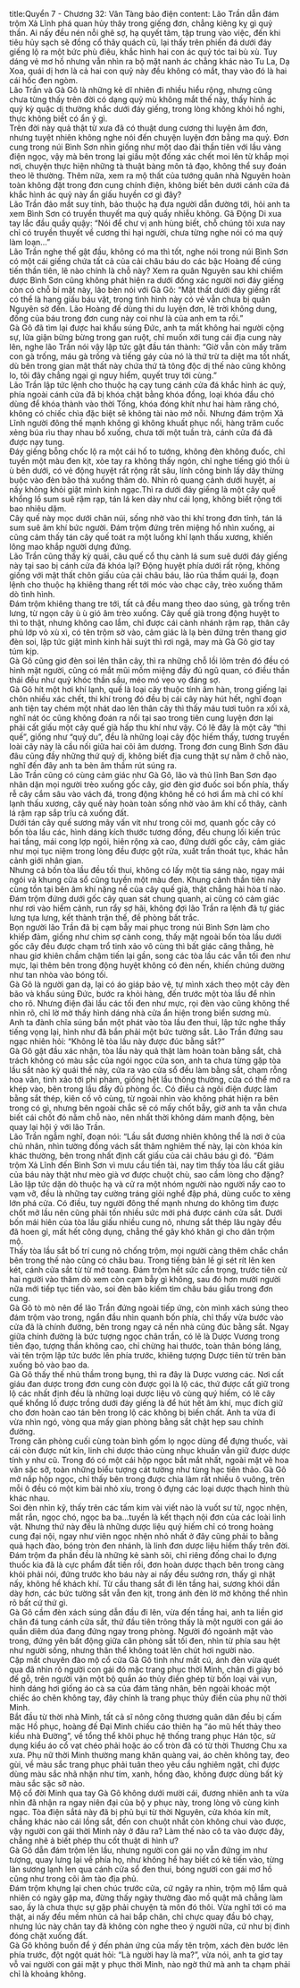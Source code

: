 title:Quyển 7 - Chương 32: Vân Tàng bảo điện
content:
Lão Trần dẫn đám trộm Xả Lĩnh phá quan hủy thây trong giếng đơn, chẳng kiêng kỵ gì quỷ thần. Ai nấy đều nén nỗi ghê sợ, hạ quyết tâm, tập trung vào việc, đến khi tiêu hủy sạch sẽ đồng cổ thây quách cũ, lại thấy trên phiến đá dưới đáy giếng lộ ra một bức phù điêu, khắc hình hai con ác quỷ tóc tai bù xù. Tuy dáng vẻ mơ hồ nhưng vẫn nhìn ra bộ mặt nanh ác chẳng khác nào Tu La, Dạ Xoa, quái dị hơn là cả hai con quỷ này đều không có mắt, thay vào đó là hai cái hốc đen ngòm.<br>Lão Trần và Gà Gô là những kẻ dĩ nhiên đi nhiều hiểu rộng, nhưng cũng chưa từng thấy trên đời có dạng quỷ mù không mắt thế này, thấy hình ác quỷ kỳ quặc dị thường khắc dưới đáy giếng, trong lòng không khỏi hồ nghi, thực không biết có ẩn ý gì.<br>Trên đời này quả thật từ xưa đã có thuật dung cương thi luyện âm đơn, nhưng tuyệt nhiên không nghe nói đến chuyện luyện đơn bằng ma quỷ. Đơn cung trong núi Bình Sơn nhìn giống như một dao đài thần tiên với lầu vàng điện ngọc, vậy mà bên trong lại giấu một đống xác chết moi lên từ khắp mọi nơi, chuyện thực hiện những tà thuật bàng môn tả đạo, không thể suy đoán theo lẽ thường. Thêm nữa, xem ra mộ thất của tướng quân nhà Nguyên hoàn toàn không đặt trong đơn cung chính điện, không biết bên dưới cánh cửa đá khắc hình ác quỷ này ẩn giấu huyền cơ gì đây?<br>Lão Trần đảo mắt suy tính, bảo thuộc hạ đưa người dẫn đường tới, hỏi anh ta xem Bình Sơn có truyền thuyết ma quỷ quấy nhiễu không. Gã Động Di xua tay lắc đầu quầy quậy: “Nói để chư vị anh hùng biết, chỗ chúng tôi xưa nay chỉ có truyền thuyết về cương thi hại người, chưa từng nghe nói có ma quỷ làm loạn…”<br>Lão Trần nghe thế gật đầu, không có ma thì tốt, nghe nói trong núi Bình Sơn có một cái giếng chứa tất cả của cải châu báu do các bậc Hoàng đế cúng tiến thần tiên, lẽ nào chính là chỗ này? Xem ra quân Nguyên sau khi chiếm được Bình Sơn cũng không phát hiện ra dưới đống xác người nơi đáy giếng còn có chỗ bí mật này, lão bèn nói với Gà Gô: “Mật thất dưới đáy giếng rất có thể là hang giấu báu vật, trong tình hình này có vẻ vẫn chưa bị quân Nguyên sờ đến. Lão Hoàng đế dùng thi du luyện đơn, lẽ trời không dung, đống của báu trong đơn cung này coi như là của anh em ta rồi.”<br>Gà Gô đã tìm lại được hai khẩu súng Đức, anh ta mất không hai người cộng sự, lửa giận bừng bừng trong gan ruột, chỉ muốn xới tung cái địa cung này lên, nghe lão Trần nói vậy lập tức gật đầu tán thành: “Giờ vẫn còn mấy trăm con gà trống, máu gà trống và tiếng gáy của nó là thứ trừ ta diệt ma tốt nhất, dù bên trong gian mật thất này chứa thứ tà tông độc dị thế nào cũng không lo, tôi đây chẳng ngại gì nguy hiểm, quyết truy tới cùng.”<br>Lão Trần lập tức lệnh cho thuộc hạ cạy tung cánh cửa đá khắc hình ác quỷ, phía ngoài cánh cửa đã bị khóa chặt bằng khóa đồng, loại khóa đầu chó dùng để khóa thành vào thời Tống, khóa đóng khít như hai hàm răng chó, không có chiếc chìa đặc biệt sẽ không tài nào mở nỗi. Nhưng đám trộm Xả Lĩnh người đông thế mạnh không gì không khuất phục nổi, hàng trăm cuốc xẻng búa rìu thay nhau bổ xuống, chưa tới một tuần trà, cánh cửa đá đã được nạy tung.<br>Đáy giếng bỗng chốc lộ ra một cái hố to tướng, không đèn không đuốc, chỉ tuyền một màu đen kịt, xòe tay ra không thấy ngón, chỉ nghe tiếng gió thổi ù ù bên dưới, có vẻ động huyệt rất rộng rất sâu, lính công binh lấy dây thừng buộc vào đèn bão thả xuống thăm dò. Nhìn rõ quang cảnh dưới huyệt, ai nấy không khỏi giật mình kinh ngạc.Thì ra dưới đáy giếng là một cây quế khổng lồ sum suê rậm rạp, tán lá ken dày như cái lọng, không biết rộng tới bao nhiêu dặm.<br>Cây quế này mọc dưới chân núi, sống nhờ vào thi khí trong đơn tỉnh, tán lá sum suê âm khí bức người. Đám trộm đứng trên miệng hồ nhìn xuống, ai cũng cảm thấy tán cây quế toát ra một luồng khí lạnh thấu xương, khiến lông mao khắp người dựng đứng.<br>Lão Trần cũng thấy kỳ quái, câu quế cổ thụ cành lá sum suê dưới đáy giếng này tại sao bị cánh cửa đá khóa lại? Động huyệt phía dưới rất rộng, không giống với mật thất chôn giấu của cải châu báu, lão rủa thầm quái lạ, đoạn lệnh cho thuộc hạ khiêng thang rết tới móc vào chạc cây, trèo xuống thăm dò tình hình.<br>Đám trộm khiêng thang tre tới, tất cả đều mang theo dao súng, gà trống trên lưng, từ ngọn cây ù ù gió âm trèo xuống. Cây quế già trong động huyệt to thì to thật, nhưng không cao lắm, chỉ được cái cành nhánh rậm rạp, thân cây phủ lớp vỏ xù xì, có tên trộm sờ vào, cảm giác là lạ bèn đứng trên thang giơ đèn soi, lập tức giật mình kinh hãi suýt thì rơi ngã, may mà Gà Gô giơ tay túm kịp.<br>Gà Gô cũng giơ đèn soi lên thân cây, thì ra những chỗ lồi lõm trên đó đều có hình mặt người, cũng có mắt mũi mồm miệng đầy đủ ngũ quan, có điều thần thái đều như quỷ khóc thần sầu, méo mó vẹo vọ đáng sợ.<br>Gà Gô hít một hơi khí lạnh, quế là loại cây thuộc tính âm hàn, trong giếng lại chôn nhiều xác chết, thi khí trong đó đều bị cái cây này hút hết, nghĩ đoạn anh tiện tay chém một nhát dao lên thân cây thì thấy máu tươi tuôn ra xối xả, nghĩ nát óc cũng không đoán ra nổi tại sao trong tiên cung luyện đơn lại phải cất giấu một cây quế già hấp thu khí như vậy. Có lẽ đây là một cây “thi quế”, giống như “quỷ du”, đều là những loại cây độc hiếm thấy, tương truyền loài cây này là cầu nối giữa hai cõi âm dương. Trong đơn cung Bình Sơn đâu đâu cũng đầy những thứ quỷ dị, không biết địa cung thật sự nằm ở chỗ nào, nghĩ đến đây anh ta bèn âm thầm rút súng ra.<br>Lão Trần cũng có cùng cảm giác như Gà Gô, lão và thủ lĩnh Ban Sơn đạo nhân dặn mọi người trèo xuống gốc cây, giơ đèn giơ đuốc soi bốn phía, thấy rễ cây cắm sâu vào vách đá, trong động không hề có hơi ẩm mà chỉ có khí lạnh thấu xương, cây quế này hoàn toàn sống nhờ vào âm khí cổ thây, cành lá rậm rạp sắp trĩu cả xuống đất.<br>Dưới tán cây quế sương mây vấn vít như trong cõi mơ, quanh gốc cây có bốn tòa lầu các, hình dáng kích thước tương đồng, đều chung lối kiến trúc hai tầng, mái cong lợp ngói, hiên rộng xà cao, đứng dưới gốc cây, cảm giác như mọi tục niệm trong lòng đều được gột rửa, xuất trần thoát tục, khác hẳn cảnh giới nhân gian.<br>Nhưng cả bốn tòa lầu đều tối thui, không có lấy một tia sáng nào, ngay mái ngói và khung cửa sổ cũng tuyền một màu đen. Khung cảnh thần tiên này cùng tồn tại bên âm khí nặng nề của cây quế già, thật chẳng hài hòa tí nào. Đám trộm đứng dưới gốc cây quan sát chung quanh, ai cũng có cảm giác như rơi vào hiểm cảnh, run rẩy sợ hãi, không đợi lão Trần ra lệnh đã tự giác lưng tựa lưng, kết thành trận thế, đề phòng bất trắc. <br>Bọn người lão Trần đã bị cạm bẫy mai phục trong núi Bình Sơn làm cho khiếp đảm, giống như chim sợ cành cong, thấy mặt ngoài bốn tòa lầu dưới gốc cây đều được chạm trổ tinh xảo vô cùng thì bất giác căng thẳng, hè nhau giơ khiên chầm chậm tiến lại gần, song các tòa lầu các vẫn tối đen như mực, lại thêm bên trong động huyệt không có đèn nến, khiến chúng dường như tan nhòa vào bóng tối.<br>Gà Gô là người gan dạ, lại có áo giáp bảo vệ, tự mình xách theo một cây đèn bão và khẩu súng Đức, bước ra khỏi hàng, đến trước một tòa lầu để nhìn cho rõ. Nhưng điện đài lầu các tối đen như mực, rọi đèn vào cũng không thể nhìn rõ, chỉ lờ mờ thấy hình dáng nhà cửa ẩn hiện trong biển sương mù.<br>Anh ta đành chĩa súng bắn một phát vào tòa lầu đen thui, lập tức nghe thấy tiếng vọng lại, hình như đã bắn phải một bức tường sắt. Lão Trần đứng sau ngạc nhiên hỏi: “Không lẽ tòa lầu này được đúc bằng sắt?”<br>Gà Gô gật đầu xác nhận, tòa lầu này quả thật làm hoàn toàn bằng sắt, chả trách không có màu sắc của ngói ngọc cửa son, anh ta chưa từng gặp tòa lầu sắt nào kỳ quái thế này, cửa ra vào cửa sổ đều làm bằng sắt, chạm rỗng hoa văn, tinh xảo tới phi phàm, giống hệt lầu thông thường, cửa có thể mở ra khép vào, bên trong lầu đầy đủ phòng ốc. Có điều cả ngôi điện được làm bằng sắt thép, kiên cố vô cùng, từ ngoài nhìn vào không phát hiện ra bên trong có gì, nhưng bên ngoài chắc sẽ có mấy chốt bẫy, giờ anh ta vẫn chưa biết cái chốt đó nằm chỗ nào, nên nhất thời không dám manh động, bèn quay lại hội ý với lão Trần.<br>Lão Trần ngẫm nghĩ, đoạn nói: “Lầu sắt đương nhiên không thể là nơi ở của chủ nhân, nhìn tường đồng vách sắt thâm nghiêm thế này, lại còn khóa kín khác thường, bên trong nhất định cất giấu của cải châu báu gì đó. “Đám trộm Xả Lĩnh đến Bình Sơn vì mưu cầu tiền tài, nay tìm thấy tòa lầu cất giâu của báu này thật như mèo già vơ được chuột chù, sao cầm lòng cho đặng?<br>Lão lập tức dặn dò thuộc hạ và cử ra một nhóm người nào người nấy cao to vạm vỡ, đều là những tay cường tráng giỏi nghề đập phá, dùng cuốc to xẻng lớn phá cửa. Có điều, tuy người đông thế mạnh nhưng do không tìm được chốt mở lầu nên cũng phải tốn nhiều sức mới phá được cánh cửa sắt. Dưới bốn mái hiên của tòa lầu giấu nhiều cung nỏ, nhưng sắt thép lâu ngày đều đã hoen gỉ, mất hết công dụng, chẳng thể gây khó khăn gì cho dân trộm mộ.<br>Thấy tòa lầu sắt bố trí cung nỏ chống trộm, mọi người càng thêm chắc chắn bên trong thế nào cũng có châu bau. Trong tiếng bản lề gỉ sét rít lên ken két, cánh cửa sắt từ từ mở toang. Đám trộm hết sức cẩn trọng, trước tiên cử hai người vào thăm dò xem còn cạm bẫy gì không, sau đó hơn mười người nữa mới tiếp tục tiến vào, soi đèn bão kiếm tìm châu báu giấu trong đơn cung.<br>Gà Gô tò mò nên để lão Trần đứng ngoài tiếp ứng, còn mình xách súng theo đám trộm vào trong, ngẩn đầu nhìn quanh bốn phía, chỉ thấy vừa bước vào cửa đã là chính đường, bên trong ngay cả nền nhà cũng đúc bằng sắt. Ngay giữa chính đường là bức tượng ngọc chân trần, có lẽ là Dược Vương trong tiên đạo, tượng thần không cao, chỉ chừng hai thước, toàn thân bóng láng, vài tên trộm lập tức bước lên phía trước, khiêng tượng Dược tiên từ trên bàn xuống bỏ vào bao da.<br>Gà Gô thấy thế nhủ thầm trong bụng, thì ra đây là Dược vương các. Nơi cất giáu đan dược trong đơn cung còn được gọi là lộ các, thứ được cất giữ trong lộ các nhất định đều là những loại dược liệu vô cùng quý hiếm, có lẽ cây quế khổng lồ được trồng dưới đáy giếng là để hút hết âm khí, mục đích giữ cho đơn hoàn cao tán bên trong lộ các không bị biến chất. Anh ta vừa đi vừa nhìn ngó, vòng qua mấy gian phòng bằng sắt chật hẹp sau chính đường.<br>Trong căn phòng cuối cùng toàn bình gốm lọ ngọc dùng để đựng thuốc, vài cái còn được nút kín, linh chi dược thảo cùng nhục khuần vẫn giữ được dược tính y như cũ. Trong đó có một cái hộp ngọc bắt mắt nhất, ngoài mặt vẽ hoa văn sặc sỡ, toàn những biểu tượng cát tường như tùng hạc tiên thảo. Gà Gô mở nắp hộp ngọc, chỉ thấy bên trong được chia làm rất nhiều ô vuông, trên mỗi ô đều có một kim bài nhỏ xíu, trong ô đựng các loại dược thạch hình thù khác nhau.<br>Soi đèn nhìn kỹ, thấy trên các tấm kim vài viết nào là vuốt sư tử, ngọc nhện, mắt rắn, ngọc chó, ngọc ba ba…tuyền là kết thạch nội đơn của các loài linh vật. Nhưng thứ này đều là những dược liệu quý hiếm chỉ có trong hoàng cung đại nội, ngay như viên ngọc nhện nhỏ nhất ở đây cũng phải to bằng quả hạch đào, bóng tròn đen nhánh, là linh đơn dược liệu hiếm thấy trên đời.<br>Đám trộm đa phần đều là những kẻ sành sõi, chỉ riêng đống chai lo đựng thuốc kia đã là cực phẩm đắt tiền rồi, đơn hoàn dược thạch bên trong càng khỏi phải nói, đứng trước kho báu này ai nấy đều sướng rơn, thấy gì nhặt nấy, không hề khách khí. Từ cầu thang sắt đi lên tầng hai, sương khói dần dày hơn, các bức tường sắt vẫn đen kịt, trong ánh đèn lờ mờ không thể nhìn rõ bất cứ thứ gì.<br>Gà Gô cầm đèn xách súng dẫn đầu đi lên, vừa đến tầng hai, anh ta liền giơ chân đá tung cánh cửa sắt, thứ đầu tiên trông thấy là một người con gái áo quần diêm dúa đang đứng ngay trong phòng. Người đó ngoảnh mặt vào trong, đứng yên bất động giữa căn phòng sắt tối đen, nhìn từ phía sau hệt như người sống, nhưng thân thể không toát lên chút hơi người nào.<br>Cặp mắt chuyên đào mộ cổ cửa Gà Gô tinh như mắt cú, ánh đèn vừa quét qua đã nhìn rõ người con gái đó mặc trang phục thời Minh, chân đi giày bó đế gỗ, trên người vận một bộ quần áo thủy điền ghép từ bốn loại vải vụn, hình dáng hơi giống áo cà sa của đám tăng nhân, bên ngoài khoác một chiếc áo chẽn không tay, đây chính là trang phục thủy điền của phụ nữ thời Minh.<br>Bắt đầu từ thời nhà Minh, tất cả sĩ nông công thương quân dân đều bị cấm mặc Hồ phục, hoàng đế Đại Minh chiếu cáo thiên hạ “áo mũ hết thảy theo kiểu nhà Đường”, về tổng thể khôi phục hệ thống trang phục Hán tộc, sử dụng kiểu áo cổ vạt chéo phải hoặc áo cổ tròn đã có từ thời Thương Chu xa xưa. Phụ nữ thời Minh thường mang khăn quàng vai, áo chẽn không tay, đeo gùi, về màu sắc trang phục phải tuân theo yêu cầu nghiêm ngặt, chỉ được dùng màu sắc nhã nhặn như tím, xanh, hồng đào, không được dùng bất kỳ màu sắc sặc sỡ nào.<br>Mộ cổ đời Minh qua tay Gà Gô không dưới mười cái, đương nhiên anh ta vừa nhìn đã nhận ra ngay niên đại của bộ y phục này, trong lòng vô cùng kinh ngạc. Tòa điện sắtá này đã bị phủ bụi từ thời Nguyên, cửa khóa kín mít, chẳng khác nào cái lồng sắt, đến con chuột nhắt còn không chui vào được, vậy người con gái thời Minh này ở đâu ra? Làm thế nào cô ta vào được đây, chẳng nhẽ ả biết phép thu cốt thuật di hình ư?<br>Gà Gô dẫn đám trộm lên lầu, nhưng người con gái nọ vẫn đứng im như tượng, quay lưng lại về phía họ, như không hề hay biết có kẻ tiến vào, từng làn sương lạnh len qua cánh cửa sổ đen thui, bóng người con gái mơ hồ cũng như trong cõi âm tào địa phủ.<br>Đám trộm khựng lại chen chúc trước cửa, cứ ngây ra nhìn, trộm mộ lắm quả nhiên có ngày gặp ma, đừng thấy ngày thường đào mồ quật mã chẳng làm sao, ấy là chưa thực sự gặp phải chuyện tà môn đó thôi. Vừa nghĩ tới có ma thật, ai nấy đều mềm nhũn cả hai bắp chân, chỉ chực quay đầu bỏ chạy, nhưng lúc này chân tay đã không còn nghe theo ý người nữa, cứ như bị đinh đóng chặt xuống đất.<br>Gà Gô không buồn để ý đến phản ứng của mấy tên trộm, xách đèn bước lên phía trước, đột ngột quát hỏi: “Là người hay là ma?”, vừa nói, anh ta giơ tay vỗ vai người con gái mặt y phục thời Minh, nào ngờ thứ mà anh ta chạm phải chỉ là khoảng không.